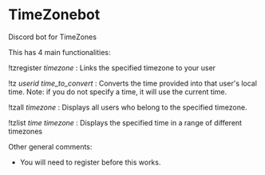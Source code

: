 # TimeZonebot
Discord bot for TimeZones

This has 4 main functionalities:

!tzregister *timezone* : Links the specified timezone to your user

!tz *userid* *time_to_convert* : Converts the time provided into that user's local time. Note: if you do not specify a time, it will use the current time.

!tzall *timezone* : Displays all users who belong to the specified timezone.

!tzlist *time* *timezone* : Displays the specified time in a range of different timezones

Other general comments:
- You will need to register before this works.
